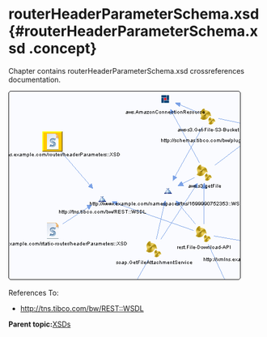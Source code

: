 # routerHeaderParameterSchema.xsd {#routerHeaderParameterSchema.xsd .concept}

Chapter contains routerHeaderParameterSchema.xsd crossreferences documentation.

![](cross_http___xmlns.example.com_router_headerParameters__XSD.png)

References To:

-   http://tns.tibco.com/bw/REST::WSDL

**Parent topic:**[XSDs](../../../cross/dependencies/xsds/xsds.md)

